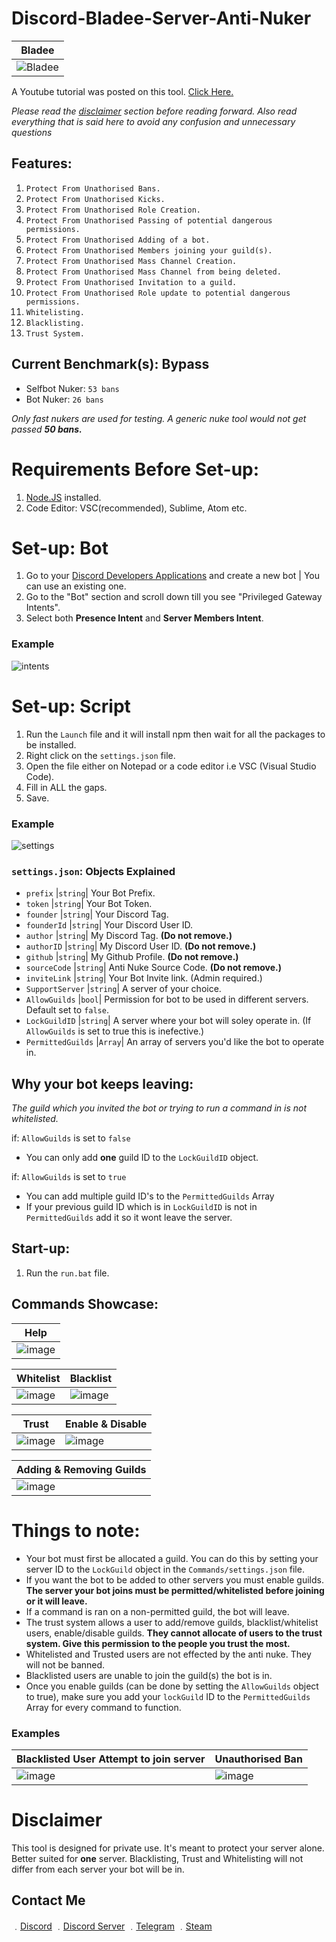 # Discord-Bladee-Server-Anti-Nuker

| Bladee | 
| ------------- | 
| ![Bladee](https://media.discordapp.net/attachments/818734089724493855/819657745376608356/unknown.png) |

A Youtube tutorial was posted on this tool. [Click Here.](https://www.youtube.com/watch?v=TSlY4N0Tlo4)

*Please read the [disclaimer](https://github.com/17teen/Discord-Bladee-Server-Anti-Nuker#disclaimer) section before reading forward. Also read everything that is said here to avoid any confusion and unnecessary questions*

## Features:
1. `Protect From Unathorised Bans.`
2. `Protect From Unathorised Kicks.`
3. `Protect From Unathorised Role Creation.`
4. `Protect From Unathorised Passing of potential dangerous permissions.`
5. `Protect From Unathorised Adding of a bot.`
6. `Protect From Unathorised Members joining your guild(s).`
7. `Protect From Unathorised Mass Channel Creation.`
8. `Protect From Unathorised Mass Channel from being deleted.`
9. `Protect From Unathorised Invitation to a guild.`
10. `Protect From Unathorised Role update to potential dangerous permissions.`
11. `Whitelisting.`
12. `Blacklisting.`
13. `Trust System.`

## Current Benchmark(s): Bypass

- Selfbot Nuker: `53 bans`
- Bot Nuker: `26 bans`

*Only fast nukers are used for testing. A generic nuke tool would not get passed **50 bans.***


# Requirements Before Set-up:

1. [Node.JS](https://nodejs.org/en/) installed.
2. Code Editor: VSC(recommended), Sublime, Atom etc.

# Set-up: Bot

1. Go to your [Discord Developers Applications](https://discord.com/developers/applications) and create a new bot | You can use an existing one.
2. Go to the "Bot" section and scroll down till you see "Privileged Gateway Intents".
3. Select both **Presence Intent** and **Server Members Intent**.

### Example

![intents](https://media.discordapp.net/attachments/782211920416735252/789810856460419092/unknown.png?width=1409&height=400)

# Set-up: Script

1. Run the `Launch` file and it will install npm then wait for all the packages to be installed.
1. Right click on the `settings.json` file.
2. Open the file either on Notepad or a code editor i.e VSC (Visual Studio Code).
3. Fill in ALL the gaps.
4. Save.

### Example

![settings](https://media.discordapp.net/attachments/818734089724493855/819660501964685342/unknown.png)

### `settings.json`: Objects Explained

* `prefix` |`string`| Your Bot Prefix.
* `token` |`string`| Your Bot Token.
* `founder` |`string`| Your Discord Tag.
* `founderId` |`string`| Your Discord User ID.
* `author` |`string`| My Discord Tag. **(Do not remove.)**
* `authorID` |`string`| My Discord User ID. **(Do not remove.)**
* `github` |`string`| My Github Profile. **(Do not remove.)**
* `sourceCode` |`string`| Anti Nuke Source Code. **(Do not remove.)**
* `inviteLink` |`string`| Your Bot Invite link. (Admin required.)
* `SupportServer` |`string`| A server of your choice. 
* `AllowGuilds` |`bool`| Permission for bot to be used in different servers. Default set to `false`.
* `LockGuildID` |`string`| A server where your bot will soley operate in. (If `AllowGuilds` is set to true this is inefective.)
* `PermittedGuilds` |`Array`| An array of servers you'd like the bot to operate in.

## Why your bot keeps leaving:

*The guild which you invited the bot or trying to run a command in is not whitelisted.*

if: `AllowGuilds` is set to `false`

- You can only add **one** guild ID to the `LockGuildID` object.

if: `AllowGuilds` is set to `true`

- You can add multiple guild ID's to the `PermittedGuilds` Array
- If your previous guild ID which is in `LockGuildID` is not in `PermittedGuilds` add it so it wont leave the server.

## Start-up:

1. Run the `run.bat` file.

## Commands Showcase:

| Help | 
| ------------- | 
| ![image](https://user-images.githubusercontent.com/71920969/110853651-c91be880-82ab-11eb-8f36-c4701a84ee29.png) |

| Whitelist | Blacklist | 
| ------------- | ------------- |
| ![image](https://user-images.githubusercontent.com/71920969/110852356-2d3dad00-82aa-11eb-98b9-077a2f4a69dc.png) | ![image](https://user-images.githubusercontent.com/71920969/110852400-3af33280-82aa-11eb-9c33-96db6cd31300.png) |

| Trust | Enable & Disable |
| ------------- | ------------- |
![image](https://user-images.githubusercontent.com/71920969/110852427-434b6d80-82aa-11eb-88fb-1e473df4c962.png) | ![image](https://user-images.githubusercontent.com/71920969/110852448-4ba3a880-82aa-11eb-88f2-fe33b4ad550c.png) |

| Adding & Removing Guilds | 
| ------------- | 
| ![image](https://user-images.githubusercontent.com/71920969/110852916-de444780-82aa-11eb-9d13-95bd70c492fb.png) |

# Things to note:

- Your bot must first be allocated a guild. You can do this by setting your server ID to the `LockGuild` object in the `Commands/settings.json` file.
- If you want the bot to be added to other servers you must enable guilds. **The server your bot joins must be permitted/whitelisted before joining or it will leave.**
- If a command is ran on a non-permitted guild, the bot will leave.
- The trust system allows a user to add/remove guilds, blacklist/whitelist users, enable/disable guilds. **They cannot allocate of users to the trust system. Give this permission to the people you trust the most.**
- Whitelisted and Trusted users are not effected by the anti nuke. They will not be banned.
- Blacklisted users are unable to join the guild(s) the bot is in.
- Once you enable guilds (can be done by setting the `AllowGuilds` object to true), make sure you add your `lockGuild` ID to the `PermittedGuilds` Array for every command to function.

### Examples

| Blacklisted User Attempt to join server | Unauthorised Ban |
| ------------- | ------------- |
![image](https://media.discordapp.net/attachments/818734089724493855/818752071330168852/unknown.png) | ![image](https://media.discordapp.net/attachments/818734089724493855/819092601478971412/unknown.png) |

# Disclaimer

This tool is designed for private use. It's meant to protect your server alone. Better suited for **one** server. Blacklisting, Trust and Whitelisting will not differ from each server your bot will be in.


## Contact Me

﹒[Discord](https://discord.com/users/709827684888215582)
﹒[Discord Server](https://discord.gg/CCe5cFtsq7)
﹒[Telegram](https://t.me/clairvoyant7teen)
﹒[Steam](https://steamcommunity.com/id/seven777teen/)

